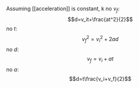 Assuming [[acceleration]] is constant, k
no $v_f$:
$$d=v_it+\frac{at^2}{2}$$
no $t$:
$$v_f^2=v_i^2+2ad$$
no $d$:
$$v_f=v_i+at$$
no $a$:
$$d=t\frac{v_i+v_f}{2}$$
